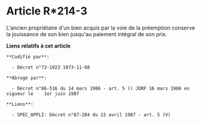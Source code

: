 # Article R*214-3

L'ancien propriétaire d'un bien acquis par la voie de la préemption conserve la jouissance de son bien jusqu'au paiement
intégral de son prix.

**Liens relatifs à cet article**

	**Codifié par**:

	  - Décret n°73-1023 1973-11-08

	**Abrogé par**:

	  - Décret n°86-516 du 14 mars 1986 - art. 5 () JORF 16 mars 1986 en vigueur le    1er juin 1987

	**Liens**:

	  - SPEC_APPLI: Décret n°87-284 du 22 avril 1987 - art. 5 (V)
